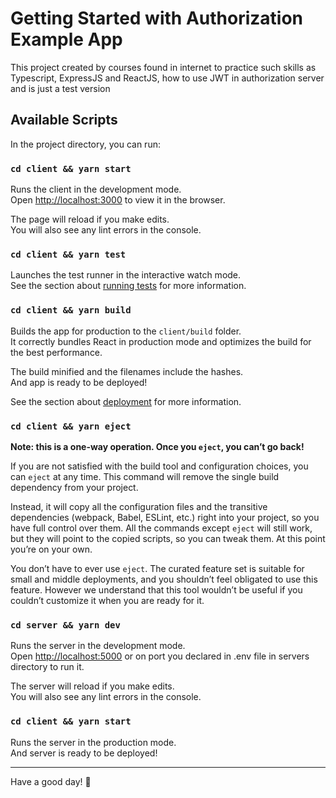# Getting Started with Authorization Example App

This project created by courses found in internet to practice such skills as Typescript, ExpressJS and ReactJS, how to
use JWT in authorization server and is just a test version

## Available Scripts

In the project directory, you can run:

### `cd client && yarn start`

Runs the client in the development mode.\
Open [http://localhost:3000](http://localhost:3000) to view it in the browser.

The page will reload if you make edits.\
You will also see any lint errors in the console.

### `cd client && yarn test`

Launches the test runner in the interactive watch mode.\
See the section about [running tests](https://facebook.github.io/create-react-app/docs/running-tests) for more
information.

### `cd client && yarn build`

Builds the app for production to the `client/build` folder.\
It correctly bundles React in production mode and optimizes the build for the best performance.

The build minified and the filenames include the hashes.\
And app is ready to be deployed!

See the section about [deployment](https://facebook.github.io/create-react-app/docs/deployment) for more information.

### `cd client && yarn eject`

**Note: this is a one-way operation. Once you `eject`, you can’t go back!**

If you are not satisfied with the build tool and configuration choices, you can `eject` at any time. This command will
remove the single build dependency from your project.

Instead, it will copy all the configuration files and the transitive dependencies (webpack, Babel, ESLint, etc.) right
into your project, so you have full control over them. All the commands except `eject` will still work, but they will
point to the copied scripts, so you can tweak them. At this point you’re on your own.

You don’t have to ever use `eject`. The curated feature set is suitable for small and middle deployments, and you
shouldn’t feel obligated to use this feature. However we understand that this tool wouldn’t be useful if you couldn’t
customize it when you are ready for it.

### `cd server && yarn dev`

Runs the server in the development mode.\
Open [http://localhost:5000](http://localhost:5000) or on port you declared in .env file in servers directory to run it.

The server will reload if you make edits.\
You will also see any lint errors in the console.

### `cd client && yarn start`

Runs the server in the production mode.\
And server is ready to be deployed!

____

Have a good day! 👋